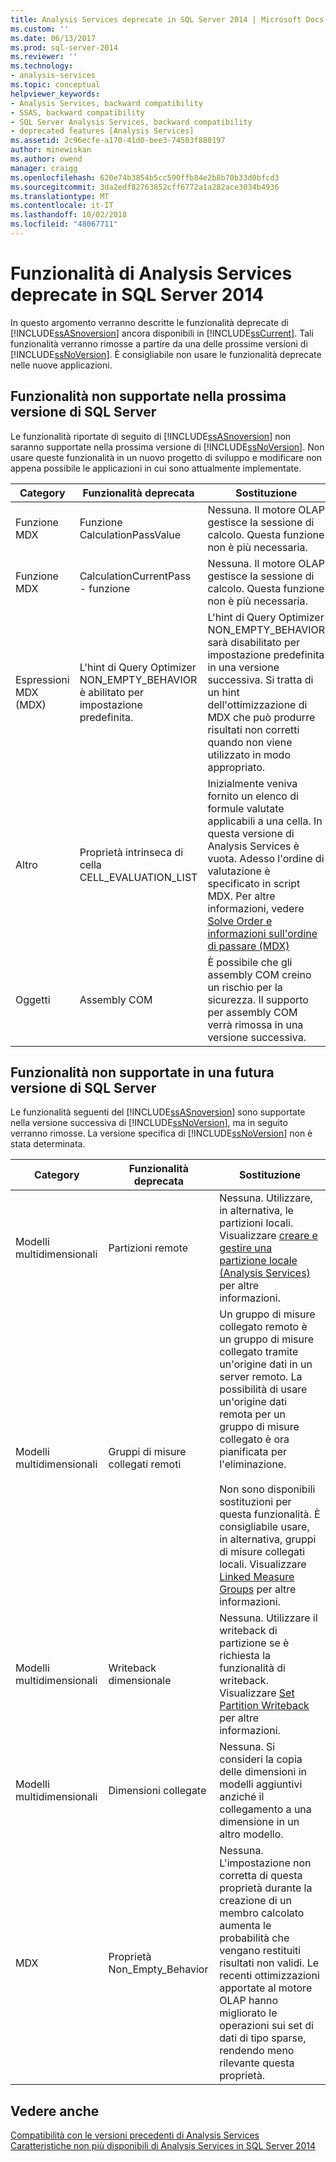 ```yaml
---
title: Analysis Services deprecate in SQL Server 2014 | Microsoft Docs
ms.custom: ''
ms.date: 06/13/2017
ms.prod: sql-server-2014
ms.reviewer: ''
ms.technology:
- analysis-services
ms.topic: conceptual
helpviewer_keywords:
- Analysis Services, backward compatibility
- SSAS, backward compatibility
- SQL Server Analysis Services, backward compatibility
- deprecated features [Analysis Services]
ms.assetid: 2c96ecfe-a170-41d0-bee3-74503f880197
author: minewiskan
ms.author: owend
manager: craigg
ms.openlocfilehash: 620e74b3854b5cc590ffb84e2b8b70b33d0bfcd3
ms.sourcegitcommit: 3da2edf82763852cff6772a1a282ace3034b4936
ms.translationtype: MT
ms.contentlocale: it-IT
ms.lasthandoff: 10/02/2018
ms.locfileid: "48067711"
---
```

# <a name="deprecated-analysis-services-features-in-sql-server-2014"></a>Funzionalità di Analysis Services deprecate in SQL Server 2014
  In questo argomento verranno descritte le funzionalità deprecate di [!INCLUDE[ssASnoversion](../includes/ssasnoversion-md.md)] ancora disponibili in [!INCLUDE[ssCurrent](../includes/sscurrent-md.md)]. Tali funzionalità verranno rimosse a partire da una delle prossime versioni di [!INCLUDE[ssNoVersion](../includes/ssnoversion-md.md)]. È consigliabile non usare le funzionalità deprecate nelle nuove applicazioni.  
  
## <a name="features-not-supported-in-the-next-version-of-sql-server"></a>Funzionalità non supportate nella prossima versione di SQL Server  
 Le funzionalità riportate di seguito di [!INCLUDE[ssASnoversion](../includes/ssasnoversion-md.md)] non saranno supportate nella prossima versione di [!INCLUDE[ssNoVersion](../includes/ssnoversion-md.md)]. Non usare queste funzionalità in un nuovo progetto di sviluppo e modificare non appena possibile le applicazioni in cui sono attualmente implementate.  
  
|Category|Funzionalità deprecata|Sostituzione|  
|--------------|------------------------|-----------------|  
|Funzione MDX|Funzione CalculationPassValue|Nessuna. Il motore OLAP gestisce la sessione di calcolo. Questa funzione non è più necessaria.|  
|Funzione MDX|CalculationCurrentPass - funzione|Nessuna. Il motore OLAP gestisce la sessione di calcolo. Questa funzione non è più necessaria.|  
|Espressioni MDX (MDX)|L'hint di Query Optimizer NON_EMPTY_BEHAVIOR è abilitato per impostazione predefinita.|L'hint di Query Optimizer NON_EMPTY_BEHAVIOR sarà disabilitato per impostazione predefinita in una versione successiva. Si tratta di un hint dell'ottimizzazione di MDX che può produrre risultati non corretti quando non viene utilizzato in modo appropriato.|  
|Altro|Proprietà intrinseca di cella CELL_EVALUATION_LIST|Inizialmente veniva fornito un elenco di formule valutate applicabili a una cella. In questa versione di Analysis Services è vuota.  Adesso l'ordine di valutazione è specificato in script MDX. Per altre informazioni, vedere [Solve Order e informazioni sull'ordine di passare &#40;MDX&#41;](multidimensional-models/mdx/mdx-data-manipulation-understanding-pass-order-and-solve-order.md)|  
|Oggetti|Assembly COM|È possibile che gli assembly COM creino un rischio per la sicurezza. Il supporto per assembly COM verrà rimossa in una versione successiva.|  
  
## <a name="features-not-supported-in-a-future-version-of-sql-server"></a>Funzionalità non supportate in una futura versione di SQL Server  
 Le funzionalità seguenti del [!INCLUDE[ssASnoversion](../includes/ssasnoversion-md.md)] sono supportate nella versione successiva di [!INCLUDE[ssNoVersion](../includes/ssnoversion-md.md)], ma in seguito verranno rimosse. La versione specifica di [!INCLUDE[ssNoVersion](../includes/ssnoversion-md.md)] non è stata determinata.  
  
|Category|Funzionalità deprecata|Sostituzione|  
|--------------|------------------------|-----------------|  
|Modelli multidimensionali|Partizioni remote|Nessuna. Utilizzare, in alternativa, le partizioni locali. Visualizzare [creare e gestire una partizione locale &#40;Analysis Services&#41; ](multidimensional-models/create-and-manage-a-local-partition-analysis-services.md) per altre informazioni.|  
|Modelli multidimensionali|Gruppi di misure collegati remoti|Un gruppo di misure collegato remoto è un gruppo di misure collegato tramite un'origine dati in un server remoto. La possibilità di usare un'origine dati remota per un gruppo di misure collegato è ora pianificata per l'eliminazione.<br /><br /> Non sono disponibili sostituzioni per questa funzionalità. È consigliabile usare, in alternativa, gruppi di misure collegati locali. Visualizzare [Linked Measure Groups](multidimensional-models/linked-measure-groups.md) per altre informazioni.|  
|Modelli multidimensionali|Writeback dimensionale|Nessuna. Utilizzare il writeback di partizione se è richiesta la funzionalità di writeback. Visualizzare [Set Partition Writeback](multidimensional-models/set-partition-writeback.md) per altre informazioni.|  
|Modelli multidimensionali|Dimensioni collegate|Nessuna. Si consideri la copia delle dimensioni in modelli aggiuntivi anziché il collegamento a una dimensione in un altro modello.|  
|MDX|Proprietà Non_Empty_Behavior|Nessuna. L'impostazione non corretta di questa proprietà durante la creazione di un membro calcolato aumenta le probabilità che vengano restituiti risultati non validi. Le recenti ottimizzazioni apportate al motore OLAP hanno migliorato le operazioni sui set di dati di tipo sparse, rendendo meno rilevante questa proprietà.|  
  
## <a name="see-also"></a>Vedere anche  
 [Compatibilità con le versioni precedenti di Analysis Services](analysis-services-backward-compatibility.md)   
 [Caratteristiche non più disponibili di Analysis Services in SQL Server 2014](discontinued-analysis-services-functionality-in-sql-server-2014.md)  
  
  
